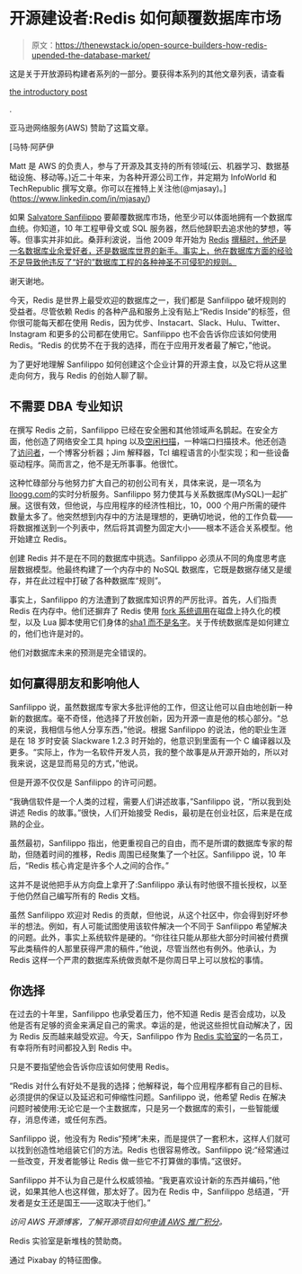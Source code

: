 # 开源建设者:Redis 如何颠覆数据库市场

> 原文：<https://thenewstack.io/open-source-builders-how-redis-upended-the-database-market/>

这是关于开放源码构建者系列的一部分。要获得本系列的其他文章列表，请查看

[the introductory post](https://thenewstack.io/open-source-builders-an-inside-look/)

.

亚马逊网络服务(AWS) 赞助了这篇文章。

 [马特·阿萨伊

Matt 是 AWS 的负责人，参与了开源及其支持的所有领域(云、机器学习、数据基础设施、移动等。)近二十年来，为各种开源公司工作，并定期为 InfoWorld 和 TechRepublic 撰写文章。你可以在推特上关注他(@mjasay)。](https://www.linkedin.com/in/mjasay/) 

如果 [Salvatore Sanfilippo](https://twitter.com/antirez?lang=en) 要颠覆数据库市场，他至少可以体面地拥有一个数据库血统。你知道，10 年工程甲骨文或 SQL 服务器，然后他辞职去追求他的梦想，等等。但事实并非如此。桑菲利波说，当他 2009 年开始为 [Redis](https://redis.io/) [撰稿时，他还是一名数据库业余爱好者，还是数据库世界的新手。事实上，他在数据库方面的经验不足导致他违反了“好的”数据库工程的各种神圣不可侵犯的规则。](https://gist.github.com/antirez/6ca04dd191bdb82aad9fb241013e88a8)

谢天谢地。

今天，Redis 是世界上最受欢迎的数据库之一，我们都是 Sanfilippo 破坏规则的受益者。尽管依赖 Redis 的各种产品和服务上没有贴上“Redis Inside”的标签，但你很可能每天都在使用 Redis，因为优步、Instacart、Slack、Hulu、Twitter、Instagram 和更多的公司都在使用它。Sanfilippo 也不会告诉你应该如何使用 Redis。“Redis 的优势不在于我的选择，而在于应用开发者最了解它，”他说。

为了更好地理解 Sanfilippo 如何创建这个企业计算的开源主食，以及它将从这里走向何方，我与 Redis 的创始人聊了聊。

## 不需要 DBA 专业知识

在撰写 Redis 之前，Sanfilippo 已经在安全圈和其他领域声名鹊起。在安全方面，他创造了网络安全工具 hping 以及[空闲扫描](http://www.insecure.org/nmap/idlescan.html)，一种端口扫描技术。他还创造了[访问者](http://www.hping.org/visitors/)，一个博客分析器；Jim 解释器，Tcl 编程语言的小型实现；和一些设备驱动程序。简而言之，他不是无所事事。他很忙。

这种忙碌部分与他努力扩大自己的初创公司有关，具体来说，是一项名为[lloogg.com](http://lloogg.com/)的实时分析服务。Sanfilippo 努力使其与关系数据库(MySQL)一起扩展。这很有效，但他说，与应用程序的经济性相比，10，000 个用户所需的硬件数量太多了。他突然想到内存中的方法是理想的，更确切地说，他的工作负载——将数据推送到一个列表中，然后将其调整为固定大小——根本不适合关系模型。他开始建立 Redis。

创建 Redis 并不是在不同的数据库中挑选。Sanfilippo 必须从不同的角度思考底层数据模型。他最终构建了一个内存中的 NoSQL 数据库，它既是数据存储又是缓存，并在此过程中打破了各种数据库“规则”。

事实上，Sanfilippo 的方法遭到了数据库知识界的严厉批评。首先，人们指责 Redis 在内存中。他们还摒弃了 Redis 使用 [fork 系统调用](https://www.geeksforgeeks.org/fork-system-call/)在磁盘上持久化的模型，以及 Lua 脚本使用它们身体的[sha1 而不是名字](https://redis.io/commands/eval)。关于传统数据库是如何建立的，他们也许是对的。

他们对数据库未来的预测是完全错误的。

## 如何赢得朋友和影响他人

Sanfilippo 说，虽然数据库专家大多批评他的工作，但这让他可以自由地创新一种新的数据库。毫不奇怪，他选择了开放创新，因为开源一直是他的核心部分。“总的来说，我相信与他人分享东西，”他说。根据 Sanfilippo 的说法，他的职业生涯是在 18 岁时安装 Slackware 1.2.3 时开始的，他意识到里面有一个 C 编译器以及更多。“实际上，作为一名软件开发人员，我的整个故事是从开源开始的，所以对我来说，这是显而易见的方式，”他说。

但是开源不仅仅是 Sanfilippo 的许可问题。

“我确信软件是一个人类的过程，需要人们讲述故事，”Sanfilippo 说，“所以我到处讲述 Redis 的故事。”很快，人们开始接受 Redis，最初是在创业社区，后来是在成熟的企业。

虽然最初，Sanfilippo 指出，他更重视自己的自由，而不是所谓的数据库专家的帮助，但随着时间的推移，Redis 周围已经聚集了一个社区。Sanfilippo 说，10 年后，“Redis 核心肯定是许多个人之间的合作。”

这并不是说他把手从方向盘上拿开了:Sanfilippo 承认有时他很不擅长授权，以至于他仍然自己编写所有的 Redis 文档。

虽然 Sanfilippo 欢迎对 Redis 的贡献，但他说，从这个社区中，你会得到好坏参半的想法。例如，有人可能试图使用该软件解决一个不同于 Sanfilippo 希望解决的问题。此外，事实上系统软件是硬的。“你往往只能从那些大部分时间被付费撰写此类稿件的人那里获得严肃的稿件，”他说，尽管当然也有例外。他承认，为 Redis 这样一个严肃的数据库系统做贡献不是你周日早上可以放松的事情。

## 你选择

在过去的十年里，Sanfilippo 也承受着压力，他不知道 Redis 是否会成功，以及他是否有足够的资金来满足自己的需求。幸运的是，他说这些担忧自动解决了，因为 Redis 反而越来越受欢迎。今天，Sanfilippo 作为 [Redis 实验室](https://redis.com/)的一名员工，有幸将所有时间都投入到 Redis 中。

只是不要指望他会告诉你应该如何使用 Redis。

“Redis 对什么有好处不是我的选择；他解释说，每个应用程序都有自己的目标、必须提供的保证以及延迟和可伸缩性问题。Sanfilippo 说，他希望 Redis 在解决问题时被使用:无论它是一个主数据库，只是另一个数据库的索引，一些智能缓存，消息传递，或任何东西。

Sanfilippo 说，他没有为 Redis“预烤”未来，而是提供了一套积木，这样人们就可以找到创造性地组装它们的方法。Redis 也很容易修改。Sanfilippo 说:“经常通过一些改变，开发者能够让 Redis 做一些它不打算做的事情。”这很好。

Sanfilippo 并不认为自己是什么权威领袖。“我更喜欢设计新的东西并编码，”他说，如果其他人也这样做，那太好了。因为在 Redis 中，Sanfilippo 总结道，“开发者是女王还是国王——这取决于他们。”

*访问 AWS 开源博客，了解开源项目如何[申请 AWS 推广积分](https://aws.amazon.com/blogs/opensource/aws-promotional-credits-open-source-projects/)。*

Redis 实验室是新堆栈的赞助商。

通过 Pixabay 的特征图像。

<svg xmlns:xlink="http://www.w3.org/1999/xlink" viewBox="0 0 68 31" version="1.1"><title>Group</title> <desc>Created with Sketch.</desc></svg>